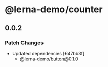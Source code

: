 # @lerna-demo/counter

## 0.0.2

### Patch Changes

- Updated dependencies [647bb3f]
  - @lerna-demo/button@0.1.0
